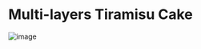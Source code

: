 # Multi-layers Tiramisu Cake

![image](https://user-images.githubusercontent.com/50277379/138513708-70d4809a-a79f-40ac-844c-2f94eb9aa63c.png)
